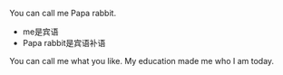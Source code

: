 You can call me Papa rabbit.
- me是宾语
- Papa rabbit是宾语补语

You can call me what you like.
My education made me who I am today.


